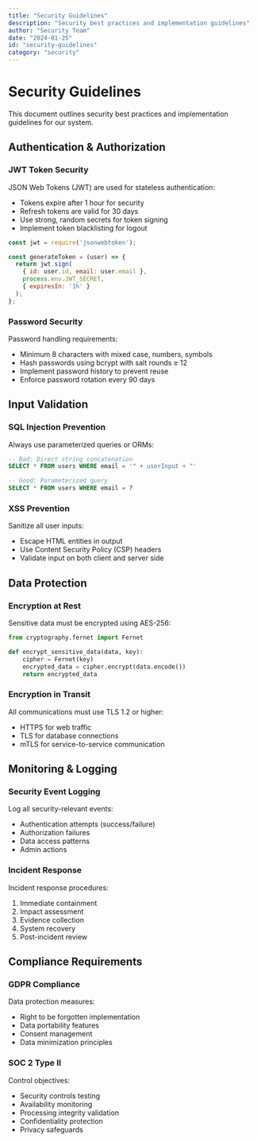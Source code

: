 ```yaml
---
title: "Security Guidelines"
description: "Security best practices and implementation guidelines"
author: "Security Team"
date: "2024-01-25"
id: "security-guidelines"
category: "security"
---
```


# Security Guidelines

This document outlines security best practices and implementation guidelines for our system.

## Authentication & Authorization

### JWT Token Security

JSON Web Tokens (JWT) are used for stateless authentication:

- Tokens expire after 1 hour for security
- Refresh tokens are valid for 30 days
- Use strong, random secrets for token signing
- Implement token blacklisting for logout

```javascript
const jwt = require('jsonwebtoken');

const generateToken = (user) => {
  return jwt.sign(
    { id: user.id, email: user.email },
    process.env.JWT_SECRET,
    { expiresIn: '1h' }
  );
};
```

### Password Security

Password handling requirements:
- Minimum 8 characters with mixed case, numbers, symbols
- Hash passwords using bcrypt with salt rounds ≥ 12
- Implement password history to prevent reuse
- Enforce password rotation every 90 days

## Input Validation

### SQL Injection Prevention

Always use parameterized queries or ORMs:

```sql
-- Bad: Direct string concatenation
SELECT * FROM users WHERE email = '" + userInput + "'

-- Good: Parameterized query
SELECT * FROM users WHERE email = ?
```

### XSS Prevention

Sanitize all user inputs:
- Escape HTML entities in output
- Use Content Security Policy (CSP) headers
- Validate input on both client and server side

## Data Protection

### Encryption at Rest

Sensitive data must be encrypted using AES-256:

```python
from cryptography.fernet import Fernet

def encrypt_sensitive_data(data, key):
    cipher = Fernet(key)
    encrypted_data = cipher.encrypt(data.encode())
    return encrypted_data
```

### Encryption in Transit

All communications must use TLS 1.2 or higher:
- HTTPS for web traffic
- TLS for database connections
- mTLS for service-to-service communication

## Monitoring & Logging

### Security Event Logging

Log all security-relevant events:
- Authentication attempts (success/failure)
- Authorization failures
- Data access patterns
- Admin actions

### Incident Response

Incident response procedures:
1. Immediate containment
2. Impact assessment
3. Evidence collection
4. System recovery
5. Post-incident review

## Compliance Requirements

### GDPR Compliance

Data protection measures:
- Right to be forgotten implementation
- Data portability features
- Consent management
- Data minimization principles

### SOC 2 Type II

Control objectives:
- Security controls testing
- Availability monitoring
- Processing integrity validation
- Confidentiality protection
- Privacy safeguards